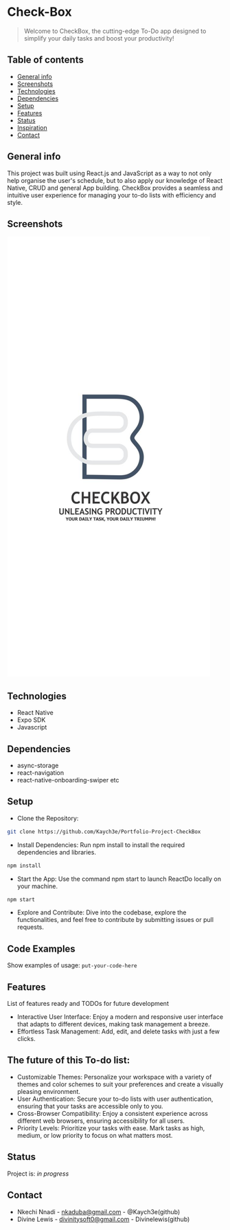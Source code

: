 # Check-Box
> Welcome to CheckBox, the cutting-edge To-Do app designed to simplify your daily tasks and boost your productivity!

## Table of contents
* [General info](#general-info)
* [Screenshots](#screenshots)
* [Technologies](#technologies)
* [Dependencies](#dependencies)
* [Setup](#setup)
* [Features](#features)
* [Status](#status)
* [Inspiration](#inspiration)
* [Contact](#contact)

## General info
This project was built using React.js and JavaScript as a way to not only help organise the user's schedule, but to also apply our knowledge of React Native, CRUD and general App building.
CheckBox provides a seamless and intuitive user experience for managing your to-do lists with efficiency and style.

## Screenshots
![Example screenshot](./assets/splash.png)

## Technologies
* React Native
* Expo SDK
* Javascript

## Dependencies
* async-storage
* react-navigation
* react-native-onboarding-swiper
etc

## Setup
* Clone the Repository:
```bash
git clone https://github.com/Kaych3e/Portfolio-Project-CheckBox
```

* Install Dependencies:
Run npm install to install the required dependencies and libraries.
```bash
npm install
```

* Start the App:
Use the command npm start to launch ReactDo locally on your machine.
```bash
npm start
```

* Explore and Contribute:
Dive into the codebase, explore the functionalities, and feel free to contribute by submitting issues or pull requests.

## Code Examples
Show examples of usage:
`put-your-code-here`

## Features
List of features ready and TODOs for future development
* Interactive User Interface:
Enjoy a modern and responsive user interface that adapts to different devices, making task management a breeze.
* Effortless Task Management:
Add, edit, and delete tasks with just a few clicks.

## The future of this To-do list:
* Customizable Themes:
Personalize your workspace with a variety of themes and color schemes to suit your preferences and create a visually pleasing environment.
* User Authentication:
Secure your to-do lists with user authentication, ensuring that your tasks are accessible only to you.
* Cross-Browser Compatibility:
Enjoy a consistent experience across different web browsers, ensuring accessibility for all users.
* Priority Levels:
Prioritize your tasks with ease. Mark tasks as high, medium, or low priority to focus on what matters most.

## Status
Project is: _in progress_

## Contact
* Nkechi Nnadi - nkaduba@gmail.com - @Kaych3e(github)
* Divine Lewis - divinitysoft0@gmail.com - Divinelewis(github)
